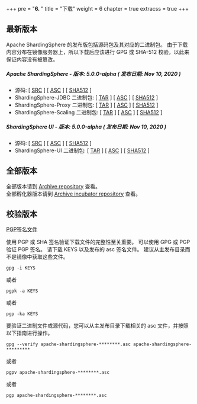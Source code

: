 +++
pre = "<b>6. </b>"
title = "下载"
weight = 6
chapter = true
extracss = true
+++

## 最新版本

Apache ShardingSphere 的发布版包括源码包及其对应的二进制包。
由于下载内容分布在镜像服务器上，所以下载后应该进行 GPG 或 SHA-512 校验，以此来保证内容没有被篡改。

##### Apache ShardingSphere - 版本: 5.0.0-alpha ( 发布日期: Nov 10, 2020 )

- 源码: [ [<u>SRC</u>](/https://www.apache.org/dyn/closer.cgi/shardingsphere5.0.0-alpha/apache-shardingsphere-5.0.0-alpha-src.zip) ] [ [<u>ASC</u>](https://downloads.apache.org/shardingsphere/5.0.0-alpha/apache-shardingsphere-5.0.0-alpha-src.zip.asc) ] [ [<u>SHA512</u>](https://downloads.apache.org/shardingsphere/5.0.0-alpha/apache-shardingsphere-5.0.0-alpha-src.zip.sha512) ]
- ShardingSphere-JDBC 二进制包: [ [<u>TAR</u>](https://www.apache.org/dyn/closer.cgi/shardingsphere/5.0.0-alpha/apache-shardingsphere-5.0.0-alpha-sharding-jdbc-bin.tar.gz) ] [ [<u>ASC</u>](https://downloads.apache.org/shardingsphere/5.0.0-alpha/apache-shardingsphere-5.0.0-alpha-sharding-jdbc-bin.tar.gz.asc) ] [ [<u>SHA512</u>](https://downloads.apache.org/shardingsphere/5.0.0-alpha/apache-shardingsphere-5.0.0-alpha-sharding-jdbc-bin.tar.gz.sha512) ]
- ShardingSphere-Proxy 二进制包: [ [<u>TAR</u>](https://www.apache.org/dyn/closer.cgi/shardingsphere/5.0.0-alpha/apache-shardingsphere-5.0.0-alpha-sharding-proxy-bin.tar.gz) ] [ [<u>ASC</u>](https://downloads.apache.org/shardingsphere/5.0.0-alpha/apache-shardingsphere-5.0.0-alpha-sharding-proxy-bin.tar.gz.asc) ] [ [<u>SHA512</u>](https://downloads.apache.org/shardingsphere/5.0.0-alpha/apache-shardingsphere-5.0.0-alpha-sharding-proxy-bin.tar.gz.sha512) ]
- ShardingSphere-Scaling 二进制包: [ [<u>TAR</u>](https://www.apache.org/dyn/closer.cgi/shardingsphere/5.0.0-alpha/apache-shardingsphere-5.0.0-alpha-sharding-scaling-bin.tar.gz) ] [ [<u>ASC</u>](https://downloads.apache.org/shardingsphere/5.0.0-alpha/apache-shardingsphere-5.0.0-alpha-sharding-scaling-bin.tar.gz.asc) ] [ [<u>SHA512</u>](https://downloads.apache.org/shardingsphere/5.0.0-alpha/apache-shardingsphere-5.0.0-alpha-sharding-scaling-bin.tar.gz.sha512) ]

##### ShardingSphere UI - 版本: 5.0.0-alpha ( 发布日期: Nov 10, 2020 )

- 源码: [ [<u>SRC</u>](https://www.apache.org/dyn/closer.cgi/shardingsphere/shardingsphere-ui-5.0.0-alpha/apache-shardingsphere-5.0.0-alpha-shardingsphere-ui-src.zip ) ] [ [<u>ASC</u>](https://downloads.apache.org/shardingsphere/shardingsphere-ui-5.0.0-alpha/apache-shardingsphere-5.0.0-alpha-shardingsphere-ui-src.zip.asc) ] [ [<u>SHA512</u>](https://downloads.apache.org/shardingsphere/shardingsphere-ui-5.0.0-alpha/apache-shardingsphere-5.0.0-alpha-shardingsphere-ui-src.zip.sha512) ]
- ShardingSphere-UI 二进制包: [ [<u>TAR</u>](https://www.apache.org/dyn/closer.cgi/shardingsphere/shardingsphere-ui-5.0.0-alpha/apache-shardingsphere-5.0.0-alpha-shardingsphere-ui-bin.tar.gz) ] [ [<u>ASC</u>](https://downloads.apache.org/shardingsphere/shardingsphere-ui-5.0.0-alpha/apache-shardingsphere-5.0.0-alpha-shardingsphere-ui-bin.tar.gz.asc) ] [ [<u>SHA512</u>](https://downloads.apache.org/shardingsphere/shardingsphere-ui-5.0.0-alpha/apache-shardingsphere-5.0.0-alpha-shardingsphere-ui-bin.tar.gz.sha512) ]

## 全部版本

全部版本请到 [Archive repository](https://archive.apache.org/dist/shardingsphere/) 查看。</br>
全部孵化器版本请到 [Archive incubator repository](https://archive.apache.org/dist/incubator/shardingsphere/) 查看。

## 校验版本

[PGP签名文件](https://downloads.apache.org/shardingsphere/KEYS)

使用 PGP 或 SHA 签名验证下载文件的完整性至关重要。
可以使用 GPG 或 PGP 验证 PGP 签名。
请下载 KEYS 以及发布的 asc 签名文件。
建议从主发布目录而不是镜像中获取这些文件。

```shell
gpg -i KEYS
```

或者

```shell
pgpk -a KEYS
```

或者

```shell
pgp -ka KEYS
```

要验证二进制文件或源代码，您可以从主发布目录下载相关的 asc 文件，并按照以下指南进行操作。

```shell
gpg --verify apache-shardingsphere-********.asc apache-shardingsphere-*********
```

或者

```shell
pgpv apache-shardingsphere-********.asc
```

或者

```shell
pgp apache-shardingsphere-********.asc
```
